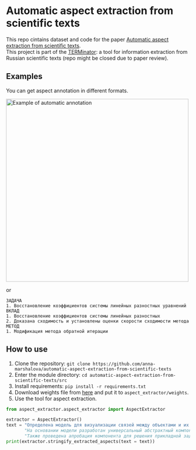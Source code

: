 # Automatic aspect extraction from scientific texts
This repo cintains dataset and code for the paper [Automatic aspect extraction from scientific texts](https://arxiv.org/abs/2310.04074).  
This project is part of the [TERMinator](https://github.com/iis-research-team/terminator): a tool for information extraction from Russian scientific texts (repo might be closed due to paper review).


## Examples

You can get aspect annotation in different formats.


<img alt = "Example of automatic annotation" src="https://github.com/anna-marshalova/automatic-aspect-extraction-from-scientific-texts/assets/78635473/5df954f4-00a4-4e74-b150-119bd63cf982" width="500">

or 

```
ЗАДАЧА
1. Восстановление коэффициентов системы линейных разностных уравнений
ВКЛАД
1. Восстановление коэффициентов системы линейных разностных
2. Доказана сходимость и установлены оценки скорости сходимости метода
МЕТОД
1. Модификация метода обратной итерации
```

## How to use

1. Clone the repository: `git clone https://github.com/anna-marshalova/automatic-aspect-extraction-from-scientific-texts`
2. Enter the module directory: `cd automatic-aspect-extraction-from-scientific-texts/src`
3. Install requirements: `pip install -r requirements.txt`
4. Download weights file from [here](https://disk.yandex.ru/d/31i9D65Z25cj6Q) and put it to `aspect_extractor/weights`.
5. Use the tool for aspect extraction.

```python
from aspect_extractor.aspect_extractor import AspectExtractor

extractor = AspectExtractor()
text = "Определена модель для визуализации связей между объектами и их атрибутами в различных процессах. "
       "На основании модели разработан универсальный абстрактный компонент графического пользовательского интерфейса и приведены примеры его программной реализации. "
       "Также проведена апробация компонента для решения прикладной задачи по извлечению информации из документов."
print(extractor.stringify_extracted_aspects(text = text))
```
